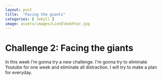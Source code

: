 ```yaml
---
layout: post
title:  "Facing the giants"
categories: [ Jekyll ]
image: assets/images/LionElmokhtar.jpg
---
```

# Challenge 2: Facing the giants

In this week I'm gonna try a new challenge. I'm gonna try to eliminate Youtube for one week and eliminate all distraction. I will try to make a plan for everyday.